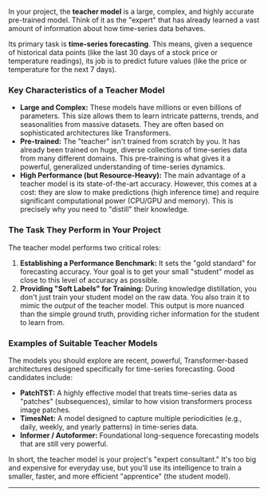 In your project, the **teacher model** is a large, complex, and highly accurate pre-trained model. Think of it as the "expert" that has already learned a vast amount of information about how time-series data behaves.

Its primary task is **time-series forecasting**. This means, given a sequence of historical data points (like the last 30 days of a stock price or temperature readings), its job is to predict future values (like the price or temperature for the next 7 days).

### **Key Characteristics of a Teacher Model**

* **Large and Complex:** These models have millions or even billions of parameters. This size allows them to learn intricate patterns, trends, and seasonalities from massive datasets. They are often based on sophisticated architectures like Transformers.
* **Pre-trained:** The "teacher" isn't trained from scratch by you. It has already been trained on huge, diverse collections of time-series data from many different domains. This pre-training is what gives it a powerful, generalized understanding of time-series dynamics.
* **High Performance (but Resource-Heavy):** The main advantage of a teacher model is its state-of-the-art accuracy. However, this comes at a cost: they are slow to make predictions (high inference time) and require significant computational power (CPU/GPU and memory). This is precisely why you need to "distill" their knowledge.

### **The Task They Perform in Your Project**

The teacher model performs two critical roles:

1.  **Establishing a Performance Benchmark:** It sets the "gold standard" for forecasting accuracy. Your goal is to get your small "student" model as close to this level of accuracy as possible.
2.  **Providing "Soft Labels" for Training:** During knowledge distillation, you don't just train your student model on the raw data. You also train it to mimic the *output* of the teacher model. This output is more nuanced than the simple ground truth, providing richer information for the student to learn from.

### **Examples of Suitable Teacher Models**

The models you should explore are recent, powerful, Transformer-based architectures designed specifically for time-series forecasting. Good candidates include:

* **PatchTST:** A highly effective model that treats time-series data as "patches" (subsequences), similar to how vision transformers process image patches.
* **TimesNet:** A model designed to capture multiple periodicities (e.g., daily, weekly, and yearly patterns) in time-series data.
* **Informer / Autoformer:** Foundational long-sequence forecasting models that are still very powerful.

In short, the teacher model is your project's "expert consultant." It's too big and expensive for everyday use, but you'll use its intelligence to train a smaller, faster, and more efficient "apprentice" (the student model).

***

